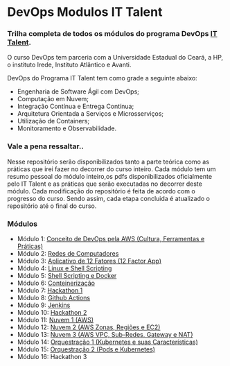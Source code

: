 # DevOps Modulos IT Talent
### Trilha completa de todos os módulos do programa DevOps [IT Talent](https://github.com/programa-it-talent).

O curso DevOps tem parceria com a Universidade Estadual do Ceará, a HP, o instituto Irede, Instituto Atlântico e Avanti. 

DevOps do Programa IT Talent tem como grade a seguinte abaixo:
- Engenharia de Software Ágil com DevOps;
- Computação em Nuvem;
- Integração Contínua e Entrega Contínua;
- Arquitetura Orientada a Serviços e   Microsserviços;
- Utilização de Containers;
- Monitoramento e Observabilidade.

### Vale a pena ressaltar..
Nesse repositório serão disponibilizados tanto a parte teórica como as práticas que irei fazer no decorrer do curso inteiro. Cada módulo tem um resumo pessoal 
do módulo inteiro,os pdfs disponibilizados oficialmente pelo IT Talent e as práticas que serão executadas no decorrer deste módulo.
Cada modificação do repositório é feita de acordo com o progresso do curso. Sendo assim, cada etapa concluida é atualizado o repositório
até o final do curso.

### Módulos
- Módulo 1: [Conceito de DevOps pela AWS (Cultura, Ferramentas e Práticas)](https://github.com/Hypothasis/DevOps-Modulos-IT-Talent/tree/main/Modulos/Modulo%201)
- Módulo 2: [Redes de Computadores](https://github.com/Hypothasis/DevOps-Modulos-IT-Talent/tree/main/Modulos/Modulo%202)
- Módulo 3: [Aplicativo de 12 Fatores (12 Factor App)](https://github.com/Hypothasis/DevOps-Modulos-IT-Talent/tree/main/Modulos/Modulo%203)
- Módulo 4: [Linux e Shell Scripting](https://github.com/Hypothasis/DevOps-Modulos-IT-Talent/tree/main/Modulos/Modulo%204)
- Módulo 5: [Shell Scripting e Docker](https://github.com/Hypothasis/DevOps-Modulos-IT-Talent/tree/main/Modulos/Modulo%205)
- Módulo 6: [Conteinerização](https://github.com/Hypothasis/DevOps-Modulos-IT-Talent/tree/main/Modulos/Modulo%206)
- Módulo 7: [Hackathon 1](https://github.com/Hypothasis/DevOps-Modulos-IT-Talent/tree/main/Pratica/Hackathon-1)
- Módulo 8: [Github Actions](https://github.com/Hypothasis/DevOps-Modulos-IT-Talent/tree/main/Modulos/Modulo%208)
- Módulo 9: [Jenkins](https://github.com/Hypothasis/DevOps-Modulos-IT-Talent/tree/main/Modulos/Modulo%209)
- Módulo 10: [Hackathon 2](https://github.com/Hypothasis/Hackathon-2)
- Módulo 11: [Nuvem 1 (AWS)](https://github.com/Hypothasis/DevOps-Modulos-IT-Talent/tree/main/Modulos/Modulo%2011)
- Módulo 12: [Nuvem 2 (AWS Zonas, Regiões e EC2)](https://github.com/Hypothasis/DevOps-Modulos-IT-Talent/tree/main/Modulos/Modulo%2012)
- Módulo 13: [Nuvem 3 (AWS VPC, Sub-Redes, Gateway e NAT)](https://github.com/Hypothasis/DevOps-Modulos-IT-Talent/tree/main/Modulos/Modulo%2013)
- Módulo 14: [Orquestração 1 (Kubernetes e suas Características)](https://github.com/Hypothasis/DevOps-Modulos-IT-Talent/tree/main/Modulos/Modulo%2014)
- Módulo 15: [Orquestração 2 (Pods e Kubernetes)](https://github.com/Hypothasis/DevOps-Modulos-IT-Talent/tree/main/Modulos/Modulo%2015)
- Módulo 16: Hackathon 3
